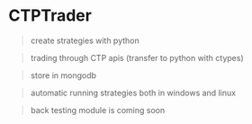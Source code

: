 # CTPTrader
> create strategies with python

> trading through CTP apis (transfer to python with ctypes)

> store in mongodb

> automatic running strategies both in windows and linux

> back testing module is coming soon

